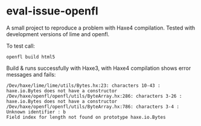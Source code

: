 eval-issue-openfl
=================

A small project to reproduce a problem with Haxe4 compilation. Tested with development versions of lime and openfl.

To test call:

    openfl build html5


Build & runs successfully with Haxe3, with Haxe4 compilation shows error messages and fails:

    /Dev/haxe/lime/lime/utils/Bytes.hx:23: characters 10-43 : haxe.io.Bytes does not have a constructor
    /Dev/haxe/openfl/openfl/utils/ByteArray.hx:286: characters 3-26 : haxe.io.Bytes does not have a constructor
    /Dev/haxe/openfl/openfl/utils/ByteArray.hx:786: characters 3-4 : Unknown identifier : b
    Field index for length not found on prototype haxe.io.Bytes
